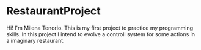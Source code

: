 # RestaurantProject
 Hi! I'm Milena Tenorio. This is my first project to practice my programming skills. In this project I intend to evolve a controll system for some actions in a imaginary restaurant.
